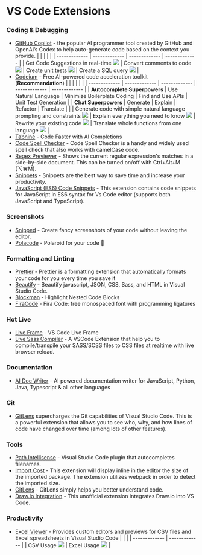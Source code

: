 # VS Code Extensions

### Coding & Debugging

- [GitHub Copilot](https://marketplace.visualstudio.com/items?itemName=GitHub.copilot) - the popular AI programmer tool created by GitHub and OpenAI’s Codex to help auto-generate code based on the context you provide.
  | | | | |
  | ------------- | ------------- | ------------- | ------------- |
  | Get Code Suggestions in real-time <img src="https://user-images.githubusercontent.com/37570492/212964557-8d832278-61bb-4288-a8a7-47f35859e868.gif"> | Convert comments to code <img src="https://user-images.githubusercontent.com/37570492/212965036-26579d9f-cfaf-44eb-90fb-76421dc7ab9d.gif"> | Create unit tests <img src="https://user-images.githubusercontent.com/37570492/212964557-8d832278-61bb-4288-a8a7-47f35859e868.gif"> | Create a SQL query <img src="https://user-images.githubusercontent.com/37570492/212965203-c9623e27-4fff-4961-a7f4-4d14625dd17c.gif"> |
- [Codeium](https://marketplace.visualstudio.com/items?itemName=Codeium.codeium) - Free AI-powered code acceleration toolkit (**Recommendation**)
  | | | | | |
  | ------------- | ------------- | ------------- | ------------- | ------------- |
  | **Autocomplete Superpowers** | Use Natural Language | Minimize Boilerplate Coding | Find and Use APIs | Unit Test Generation |
  | **Chat Superpowers** | Generate | Explain | Refactor | Translate |
  | | Generate code with simple natural language prompting and constraints <img src="https://exafunction.github.io/public/chat/chat_short_demo.gif"> | Explain everything you need to know <img src="https://exafunction.github.io/public/chat/chat_explain_function_python.gif"> | Rewrite your existing code <img src="https://exafunction.github.io/public/chat/chat_refactor_fix_todos.gif"> | Translate whole functions from one language <img src="https://exafunction.github.io/public/chat/chat_refactor_js_to_ts.gif"> |
- [Tabnine](https://marketplace.visualstudio.com/items?itemName=TabNine.tabnine-vscode) - Code Faster with AI Completions
- [Code Spell Checker](https://marketplace.visualstudio.com/items?itemName=streetsidesoftware.code-spell-checker) - Code Spell Checker is a handy and widely used spell check that also works with camelCase code.
- [Regex Previewer](https://marketplace.visualstudio.com/items?itemName=chrmarti.regex) - Shows the current regular expression's matches in a side-by-side document. This can be turned on/off with Ctrl+Alt+M (⌥⌘M).
- [Snippets](https://code.visualstudio.com/docs/editor/userdefinedsnippets) - Snippets are the best way to save time and increase your productivity.
- [JavaScript (ES6) Code Snippets](https://marketplace.visualstudio.com/items?itemName=xabikos.JavaScriptSnippets) - This extension contains code snippets for JavaScript in ES6 syntax for Vs Code editor (supports both JavaScript and TypeScript).

### Screenshots

- [Snipped](https://marketplace.visualstudio.com/items?itemName=JeffersonLicet.snipped&ssr=false#overview) - Create fancy screenshots of your code without leaving the editor.
- [Polacode](https://marketplace.visualstudio.com/items?itemName=pnp.polacode) - Polaroid for your code 📸

### Formatting and Linting

- [Prettier](https://marketplace.visualstudio.com/items?itemName=esbenp.prettier-vscode) - Prettier is a formatting extension that automatically formats your code for you every time you save it
- [Beautify](https://marketplace.visualstudio.com/items?itemName=HookyQR.beautify) - Beautify javascript, JSON, CSS, Sass, and HTML in Visual Studio Code.
- [Blockman](https://marketplace.visualstudio.com/items?itemName=leodevbro.blockman) - Highlight Nested Code Blocks
- [FiraCode](https://github.com/tonsky/FiraCode) - Fira Code: free monospaced font with programming ligatures

### Hot Live

- [Live Frame](https://marketplace.visualstudio.com/items?itemName=jevakallio.vscode-live-frame) - VS Code Live Frame
- [Live Sass Compiler](https://marketplace.visualstudio.com/items?itemName=ritwickdey.live-sass) - A VSCode Extension that help you to compile/transpile your SASS/SCSS files to CSS files at realtime with live browser reload.

### Documentation

- [AI Doc Writer](https://marketplace.visualstudio.com/items?itemName=mintlify.document) - AI powered documentation writer for JavaScript, Python, Java, Typescript & all other languages

### Git

- [GitLens](https://marketplace.visualstudio.com/items?itemName=eamodio.gitlens) supercharges the Git capabilities of Visual Studio Code. This is a powerful extension that allows you to see who, why, and how lines of code have changed over time (among lots of other features).

### Tools

- [Path Intellisense](https://marketplace.visualstudio.com/items?itemName=christian-kohler.path-intellisense) - Visual Studio Code plugin that autocompletes filenames.
- [Import Cost](https://marketplace.visualstudio.com/items?itemName=wix.vscode-import-cost) - This extension will display inline in the editor the size of the imported package. The extension utilizes webpack in order to detect the imported size.
- [GitLens](https://marketplace.visualstudio.com/items?itemName=eamodio.gitlens) - GitLens simply helps you better understand code.
- [Draw.io Integration](https://marketplace.visualstudio.com/items?itemName=hediet.vscode-drawio) - This unofficial extension integrates Draw.io into VS Code.

### Productivity

- [Excel Viewer](https://marketplace.visualstudio.com/items?itemName=GrapeCity.gc-excelviewer) - Provides custom editors and previews for CSV files and Excel spreadsheets in Visual Studio Code
  | | |
  | ------------- | ------------- |
  | CSV Usage <img src="https://github.com/wijmo/gc-excelviewer/raw/HEAD/img/csv-preview-4.gif"> | Excel Usage <img src="https://github.com/wijmo/gc-excelviewer/raw/HEAD/img/excel-preview-4.gif"> |
